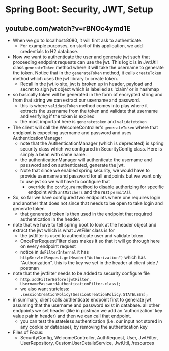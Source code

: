 # Spring Boot: Security, JWT, Setup

## youtube.com/watch?v=rBNOc4ymd1E
- When we go to localhost:8080, it will first ask to authenticate.
    - For example purposes, on start of this application, we add credentials to H2 database.
- Now we want to authenticate the user and generate jwt such that proceeding endpoint requests can use the jwt.
  This logic is in JwtUtil class `generateToken` method where it will take the username to generate the token.
  Notice that in the `generateToken` method, it calls `createToken` method which uses the jwt library to create token.
    - Recall in the jwt.io site, jwt is broken up in header, payload and secret to sign jwt object which is labelled
      as 'claim' or
      in hashmap
- so basically token will be generated in the form of encrypted string and from that string we can extract our username
  and password.
    - this is where `validateToken` method comes into play where it extracts the username from the token and validate
      that username and verifying if the token is expired
    - the most important here is `generatetoken` and `validatetoken`
- The client will call the WelcomeController's `generateToken` where that endpiont is expecting username and password
  and uses AuthenticationManager
    - note that the AuthenticationManager (which is deprecated) is spring security class which we configured in
      SecurityConfig class. Here is simply a bean with same name.
    - the authenticationManager will authenticate the username and password and on authenticated, generate the jwt.
    - Note that since we enabled spring security, we would have to provide username and password for all endpoints but
      we want only to use jwt so we will have to configure that
        - override the `configure` method to disable authorizing for specific endpoint with `antMatchers` and the rest
          `permitAll`
- So, so far we have configured two endpoints where one requires login and another that does not since that needs to be
  open to take login and generate token
    - that generated token is then used in the endpoint that required authentication in the header.
- note that we have to tell spring boot to look at the header object and extract the jwt which is what JwtFiler class is
  for
    - the jwtfilter is used to authenticate user and validate token.
    - OncePerRequestFilter class makes it so that it will go through here on every endpoint request
    - notice in `doFilterInternal` it has `httpServletRequest.getHeader("Authorization")` which has "Authorization".
      this is the key we set in the header at client side / postman
- note that the jwtfilter needs to be added to security configure file
  - `http.addFilterBefore(jwtFilter, UsernamePasswordAuthenticationFilter.class);`
  - we also want stateless: `.sessionCreationPolicy(SessionCreationPolicy.STATELESS);`
- in summary, client calls authenticate endpoint first to generate jwt assuming that the username and password exist in database. all other endpoints we set header (like in postman we add an 'authorization' key value pair in header) and then we can call that endpoint.
  - you can test the stateless authentication (i.e. our input not stored in any cookie or database), by removing the authentication key 
- Files of Focus:
  - SecurityConfig, WelcomeController, AuthRequest, User, JwtFilter, UserRepository, CustomUserDetailsService, JwtUtil, /resources